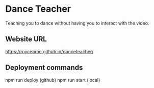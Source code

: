 # Dance Teacher
Teaching you to dance without having you to interact with the video.

## Website URL
https://roycearoc.github.io/danceteacher/

## Deployment commands
npm run deploy (github)
npm run start (local)